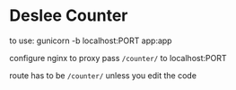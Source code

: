 # Deslee Counter

to use:
gunicorn -b localhost:PORT app:app

configure nginx to proxy pass `/counter/` to localhost:PORT

route has to be `/counter/` unless you edit the code
